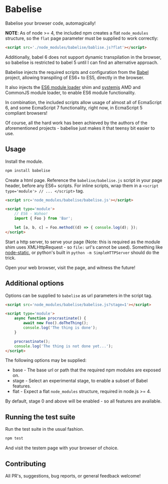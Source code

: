 # Babelise

Babelise your browser code, automagically!

**NOTE**: As of node >= 4, the included npm creates a flat `node_modules`
structure, so the `flat` page parameter must be supplied to work correctly:

``` html
<script src='./node_modules/babelise/bablise.js?flat'></script>
```

Additionally, babel 6 does not support dynamic transpilation in the browser,
so babelise is restricted to babel 5 until I can find an alternative approach.

Babelise injects the required scripts and configuration from the
[Babel](http://babeljs.io/) project, allowing transpiling of ES6+ to ES5,
directly in the browser.

It also injects the [ES6 module loader](https://www.npmjs.com/package/es6-module-loader)
shim and [systemjs](https://www.npmjs.com/package/systemjs) AMD and CommonJS
module loader, to enable ES6 module functionality.

In combination, the included scripts allow usage of almost all of EcmaScript 6,
and some EcmaScript 7 functionality, right now, in EcmaScript 5 compliant
browsers!

Of course, all the hard work has been achieved by the authors of the
aforementioned projects - babelise just makes it that teensy bit easier to use.


## Usage

Install the module.

```sh
npm install babelise
```

Create a html page.  Reference the `babelise/babelise.js` script in your page
header, before any ES6+ scripts.  For inline scripts, wrap them in a
`<script type='module'> // ... </script>` tag.

```html
<script src='node_modules/babelise/babelise.js'></script>

<script type='module'>
	// ES6 - Wahoo!
	import { Foo } from 'Bar';

	let [a, b, c] = Foo.method((d) => { console.log(d); });
</script>
```

Start a http server, to serve your page (Note: this is required as the module
shim uses XMLHttpRequest - so `file:` url's cannot be used).  Something like
[node-static](https://www.npmjs.com/package/node-static), or python's built in
`python -m SimpleHTTPServer` should do the trick.

Open your web browser, visit the page, and witness the future!


## Additional options

Options can be supplied to `babelise` as url parameters in the script tag.

```html
<script src='node_modules/babelise/babelise.js?stage=1'></script>

<script type='module'>
	async function procrastinate() {
		await new Foo().doTheThing();
		console.log('The thing is done');
	}

	procrastinate();
	console.log('The thing is not done yet...');
</script>	
```

The following options may be supplied:

* base - The base url or path that the required npm modules are exposed on.
* stage - Select an experimental stage, to enable a subset of Babel features.
* flat - Expect a flat `node_modules` structure, required in node.js >= 4.

By default, stage 0 and above will be enabled - so all features are available.


## Running the test suite

Run the test suite in the usual fashion.

```sh
npm test
```

And visit the testem page with your browser of choice.

## Contributing

All PR's, suggestions, bug reports, or general feedback welcome!
